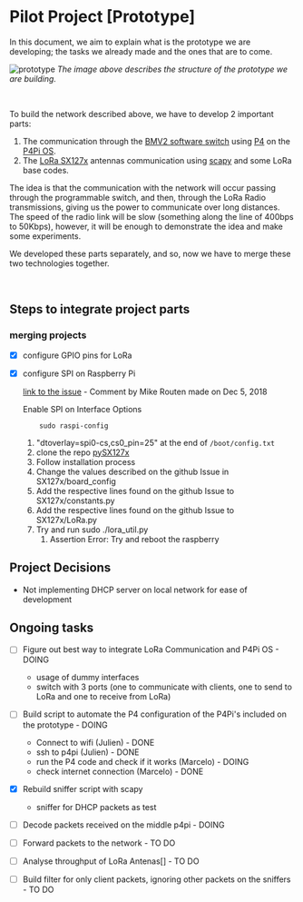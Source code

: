 # Pilot Project [Prototype]

In this document, we aim to explain what is the prototype we are developing; the tasks we already made and the ones that are to come.

![prototype](https://github.com/ComputerNetworks-UFRGS/Programmable_Low_End_Networks/assets/103913045/d92c94cd-479a-4a5c-883f-a585edb2414b)
_The image above describes the structure of the prototype we are building._

<br/>

To build the network described above, we have to develop 2 important parts:

1. The communication through the [BMV2 software switch](https://github.com/p4lang/behavioral-model) using [P4](https://github.com/p4lang) on the [P4Pi OS](https://github.com/p4lang/p4pi).
2. The [LoRa SX127x](https://www.dragino.com/products/lora/item/106-lora-gps-hat.html) antennas communication using [scapy](https://scapy.net/) and some LoRa base codes.

The idea is that the communication with the network will occur passing through the programmable switch, and then, through the LoRa Radio transmissions, giving us the power to communicate over long distances. The speed of the radio link will be slow (something along the line of 400bps to 50Kbps), however, it will be enough to demonstrate the idea and make some experiments.
<br/>

We developed these parts separately, and so, now we have to merge these two technologies together.

<br/>

## Steps to integrate project parts
      
### merging projects
- [X] configure GPIO pins for LoRa
- [X] configure SPI on Raspberry Pi

    [link to the issue](https://github.com/mayeranalytics/pySX127x/issues/21) - Comment by Mike Routen made on Dec 5, 2018

    Enable SPI on Interface Options
    ```console
        sudo raspi-config
    ```

    1. "dtoverlay=spi0-cs,cs0_pin=25" at the end of `/boot/config.txt`
    2. clone the repo [pySX127x](https://github.com/mayeranalytics/pySX127x)
    3. Follow installation process
    4. Change the values described on the github Issue in SX127x/board_config
    5. Add the respective lines found on the github Issue to SX127x/constants.py
    6. Add the respective lines found on the github Issue to SX127x/LoRa.py
    7. Try and run sudo ./lora_util.py
        1. Assertion Error: Try and reboot the raspberry

## Project Decisions
- Not implementing DHCP server on local network for ease of development

## Ongoing tasks
- [ ] Figure out best way to integrate LoRa Communication and P4Pi OS - DOING
    - usage of dummy interfaces
    - switch with 3 ports (one to communicate with clients, one to send to LoRa and one to receive from LoRa)
- [ ] Build script to automate the P4 configuration of the P4Pi's included on the prototype - DOING
    - Connect to wifi (Julien) - DONE
    - ssh to p4pi (Julien) - DONE
    - run the P4 code and check if it works (Marcelo) - DOING
    - check internet connection (Marcelo) - DONE
- [X] Rebuild sniffer script with scapy
    - sniffer for DHCP packets as test 
- [ ] Decode packets received on the middle p4pi - DOING
- [ ] Forward packets to the network - TO DO
- [ ] Analyse throughput of LoRa Antenas[] - TO DO
- [ ] Build filter for only client packets, ignoring other packets on the sniffers - TO DO

